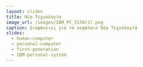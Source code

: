 ```yaml
---
layout: slides
title: Νέα Τεχνολογία
image_url: /images/IBM_PC_5150(1).png
caption: Διαφάνειες για το κεφάλαιο Νέα Τεχνολογία 
slides:
  - human-computer
  - personal-computer
  - first-generation
  - IBM-personal-system
---
```

